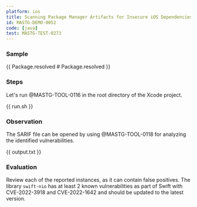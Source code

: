 ```yaml
---
platform: ios
title: Scanning Package Manager Artifacts for Insecure iOS Dependencies
id: MASTG-DEMO-0052
code: [java]
test: MASTG-TEST-0273
---
```


### Sample

{{ Package.resolved # Package.resolved }}

### Steps

Let's run @MASTG-TOOL-0116 in the root directory of the Xcode project.

{{ run.sh }}

### Observation

The SARIF file can be opened by using @MASTG-TOOL-0118 for analyzing the identified vulnerabilities.

{{ output.txt }}

### Evaluation

Review each of the reported instances, as it can contain false positives. The library `swift-nio` has at least 2 known vulnerabilities as part of Swift with CVE-2022-3918 and CVE-2022-1642 and should be updated to the latest version.
